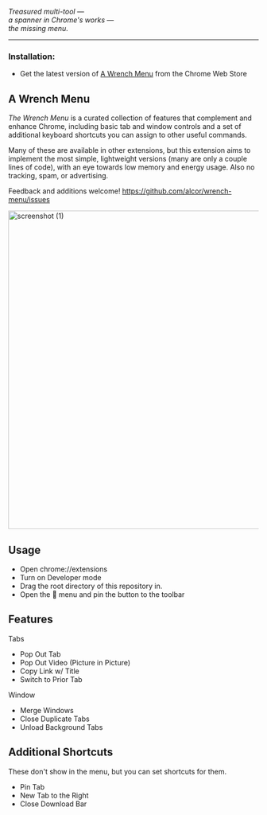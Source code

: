 
_Treasured multi-tool_ —  
_a spanner in Chrome's works_ —   
_the missing menu._

---

### Installation: 
- Get the latest version of [A Wrench Menu](https://chrome.google.com/webstore/detail/a-wrench-menu/npngmeachnajkiekngpdhmnhkcgieccf) from the Chrome Web Store


## A Wrench Menu


_The Wrench Menu_ is a curated collection of features that complement and enhance Chrome, including basic tab and window controls and a set of additional keyboard shortcuts you can assign to other useful commands.

Many of these are available in other extensions, but this extension aims to implement the most simple, lightweight versions (many are only a couple lines of code), with an eye towards low memory and energy usage. Also no tracking, spam, or advertising. 

Feedback and additions welcome! https://github.com/alcor/wrench-menu/issues

<img width="640" alt="screenshot (1)" src="https://user-images.githubusercontent.com/563095/118678862-3cf9d600-b7b2-11eb-802e-62ea83f964db.png">


## Usage

- Open chrome://extensions
- Turn on Developer mode
- Drag the root directory of this repository in.
- Open the 🧩 menu and pin the button to the toolbar

## Features

Tabs
- Pop Out Tab
- Pop Out Video (Picture in Picture)
- Copy Link w/ Title
- Switch to Prior Tab

Window
- Merge Windows  
- Close Duplicate Tabs  
- Unload Background Tabs

## Additional Shortcuts
These don't show in the menu, but you can set shortcuts for them. 
- Pin Tab
- New Tab to the Right
- Close Download Bar
